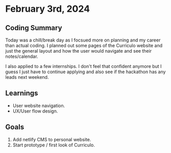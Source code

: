 # February 3rd, 2024

## Coding Summary

Today was a chill/break day as I focsued more on planning and my career than actual coding. I planned out some pages of the Curriculo website and just the general layout and how the user would navigate and see their notes/calendar.

I also applied to a few internships. I don't feel that confident anymore but I guess I just have to continue applying and also see if the hackathon has any leads next weekend.

## Learnings

- User website navigation.
- UX/User flow design.

## Goals

1. Add netlify CMS to personal website.
2. Start prototype / first look of Curriculo.
